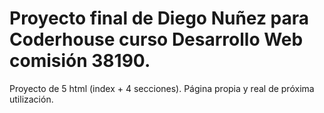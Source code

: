 # Proyecto final de Diego Nuñez para Coderhouse curso Desarrollo Web comisión 38190.
Proyecto de 5 html (index + 4 secciones).
Página propia y real de próxima utilización.